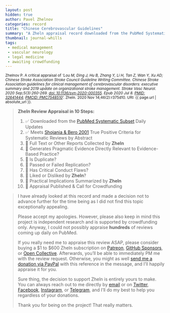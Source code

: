 ```yaml
---
layout: post
hidden: true
author: Pavel Zhelnov
categories: record
title: "Chinese Cerebrovascular Guidelines"
summary: "A Zheln appraisal record downloaded from the PubMed Systematic Subset daily updates."
thumbnail: journal-whills
tags:
 - medical management
 - vascular neurology
 - legal medicine
 - awaiting crowdfunding
---
```


<small id="citation">Zhelnov P. A critical appraisal of _‘Lou M, Ding J, Hu B, Zhang Y, Li H, Tan Z, Wan Y, Xu AD; Chinese Stroke Association Stroke Council Guideline Writing Committee. Chinese Stroke Association guidelines for clinical management of cerebrovascular disorders: executive summary and 2019 update on organizational stroke management. Stroke Vasc Neurol. 2020 Sep;5(3):260-269. [doi: 10.1136/svn-2020-000355](https://doi.org/10.1136/svn-2020-000355). Epub 2020 Jul 8. [PMID: 32641444](https://pubmed.gov/32641444); [PMCID: PMC7548510](https://ncbi.nlm.nih.gov/pmc/PMC7548510)’._ Zheln. 2020 Nov 14;46(2):r375d10. URI: {{ page.url | absolute_url }}.</small>

> **Zheln Review Appraisal in 10 Steps:**
>
> 1. ✅ Downloaded from the [PubMed Systematic Subset](https://github.com/p1m-ortho/qs-global-ortho-search-queries/blob/global-sr-query/README.md) Daily Updates
> 2. ✅ Meets [Shojania & Bero 2001](https://www.researchgate.net/publication/11820967_Taking_Advantage_of_the_Explosion_of_Systematic_Reviews_An_Efficient_MEDLINE_Search_Strategy) True Positive Criteria for Systematic Reviews by Abstract
> 3. 🔄 Full Text or Other Reports Collected by **Zheln**
> 4. 🔄 Generates Pragmatic Evidence Directly Relevant to Evidence-Based Practice?
> 5. 🔄 Is Duplicate?
> 6. 🔄 Passed or Failed Replication?
> 7. 🔄 Has Critical Conduct Flaws?
> 8. 🔄 Liked or Disliked by **Zheln**?
> 9. 🔄 Practical Implications Summarized by **Zheln**
> 10. 🔄 Appraisal Published & Call for Crowdfunding

> I have already looked at this record and made a decision not to advance further for the time being as I did not find this topic exceptionally appealing.
>
> Please accept my apologies. However, please also keep in mind this project is independent research and is supported by crowdfunding only. Anyway, I could not possibly appraise **hundreds** of reviews coming up daily on PubMed.
> 
> If you really need me to appraise this review ASAP, please consider buying a $1 to $600 Zheln subscription on [Patreon](https://patreon.com/zheln), [GitHub Sponsors](https://github.com/sponsors/drzhelnov), or [Open Collective](https://opencollective.com/zheln). Afterwards, you’ll be able to immediately PM me with the review request. Otherwise, you might as well [send me a donation via PayPal](https://paypal.me/pjelnov) with this reference in the message, and I’ll happily appraise it for you.
> 
> Sure thing, the decision to support Zheln is entirely yours to make. You can always reach out to me directly by [email](mailto:pavel@zheln.com) or on [Twitter](https://twitter.com/drzhelnov), [Facebook](https://facebook.com/drzhelnov), [Instagram](https://instagram.com/igzheln), or [Telegram](https://t.me/drzhelnov), and I’ll do my best to help you regardless of your donations.
> 
> Thank you for being on the project! That really matters.
